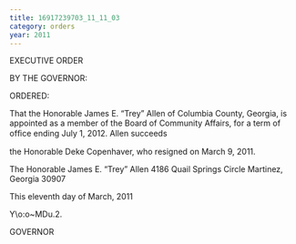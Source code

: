 ```yaml
---
title: 16917239703_11_11_03
category: orders
year: 2011
---
```

 

EXECUTIVE ORDER

BY THE GOVERNOR:

ORDERED:

That the Honorable James E. “Trey” Allen of Columbia County,
Georgia, is appointed as a member of the Board of Community
Affairs, for a term of ofﬁce ending July 1, 2012. Allen succeeds

the Honorable Deke Copenhaver, who resigned on March 9, 2011.

The Honorable James E. “Trey” Allen
4186 Quail Springs Circle
Martinez, Georgia 30907

This eleventh day of March, 2011

Y\o:o~MDu.2.

GOVERNOR

